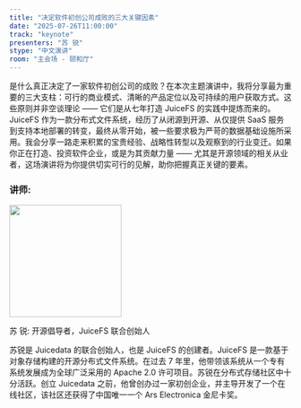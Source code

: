```yaml
---
title: "决定软件初创公司成败的三大关键因素"
date: "2025-07-26T11:00:00"
track: "keynote"
presenters: "苏 锐"
stype: "中文演讲"
room: "主会场 - 颐和厅"
---
```


是什么真正决定了一家软件初创公司的成败？在本次主题演讲中，我将分享最为重要的三大支柱：可行的商业模式、清晰的产品定位以及可持续的用户获取方式。这些原则并非空谈理论 —— 它们是从七年打造 JuiceFS 的实践中提炼而来的。JuiceFS 作为一款分布式文件系统，经历了从闭源到开源、从仅提供 SaaS 服务到支持本地部署的转变，最终从零开始，被一些要求极为严苛的数据基础设施所采用。
​我会分享一路走来积累的宝贵经验、战略性转型以及观察到的行业变迁。如果你正在打造、投资软件企业，或是为其贡献力量 —— 尤其是开源领域的相关从业者，这场演讲将为你提供切实可行的见解，助你把握真正关键的要素。

### 讲师:


<img src="https://sessionize.com/image/bbdf-400o400o1-UxyepShfdzeHUN3FbnajTv.jpg" width="200" /><br/>

苏 锐: 开源倡导者，JuiceFS 联合创始人

苏锐是 Juicedata 的联合创始人，也是 JuiceFS 的创建者。JuiceFS 是一款基于对象存储构建的开源分布式文件系统。在过去 7 年里，他带领该系统从一个专有系统发展成为全球广泛采用的 Apache 2.0 许可项目。苏锐在分布式存储社区中十分活跃。创立 Juicedata 之前，他曾创办过一家初创企业，并主导开发了一个在线社区，该社区还获得了中国唯一一个 Ars Electronica 金尼卡奖。